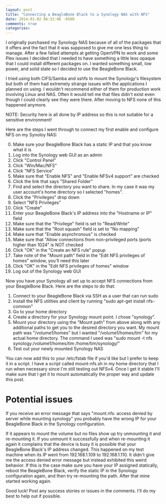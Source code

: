 ```yaml
---
layout: post
title: "Connecting a BeagleBone Black to a Synology NAS with NFS"
date: 2014-01-02 06:52:06 -0500
comments: true
categories: 
---
```


I originally purchased my Synology NAS because of all of the packages that it offers and the fact that it was supposed to give me one less thing to manage.  After a few failed attempts at getting OpenVPN to work and some Plex issues I decided that I needed to have something a little less opaque that I could install different packages on.  I wanted something small, low power, and solid state so I decided to use the BeagleBone Black.

I tried using both CIFS/Samba and sshfs to mount the Synology's filesystem but both of them had extremely strange issues with the applications I planned on using.  I wouldn't recommend either of them for production work involving Linux and NAS.  Often it would tell me that files didn't exist even though I could clearly see they were there.  After moving to NFS none of this happened anymore.

NOTE: Security here is all done by IP address so this is not suitable for a sensitive environment!

Here are the steps I went through to connect my first enable and configure NFS on my Synoloy NAS:

0. Make sure your BeagleBone Black has a static IP and that you know what it is
1. Log into the Synology web GUI as an admin
2. Click "Control Panel"
3. Click "Win/Mac/NFS"
4. Click "NFS Service"
5. Make sure that "Enable NFS" and "Enable NFSv4 support" are checked
6. Click the link that says "Shared Folder"
7. Find and select the directory you want to share.  In my case it was my user account's home directory so I selected "homes".
8. Click the "Privileges" drop down
9. Select "NFS Privileges"
10. Click "Create"
11. Enter your BeagleBone Black's IP address into the "Hostname or IP" field
12. Make sure that the "Privilege" field is set to "Read/Write"
13. Make sure that the "Root squash" field is set to "No mapping"
14. Make sure that "Enable asynchronous" is checked
15. Make sure that "Allow connections from non-privileged ports (ports higher than 1024" is NOT checked
16. Click "OK" in the "Create an NFS rule" popup
17. Take note of the "Mount path" field in the "Edit NFS privileges of homes" window, you'll need this later
18. Click "OK" in the "Edit NFS privileges of homes" window
19. Log out of the Synology web GUI

Now you have your Synology all set up to accept NFS connections from your BeagleBone Black.  Here are the steps to do that:

1. Connect to your BeagleBone Black via SSH as a user that can run sudo
2. Install the NFS utilities and client by running "sudo apt-get install nfs-common"
3. Go to your home directory
4. Create a directory for your Synology mount point.  I chose "synology".
5. Mount your directory using the "Mount path" from above along with any additional paths to get you to the desired directory you want.  My mount path was "/volume1/homes" but I wanted "/volume1/homes/tim" for my actual home directory.  The command I used was "sudo mount -t nfs synology:/volume1/homes/tim /home/tim/synology/"
6. Test out your newly mounted Synology NAS

You can now add this to your /etc/fstab file if you'd like but I prefer to keep it in a script.  I have a script called mount-nfs.sh in my home directory that I run when necessary since I'm still testing out NFSv4.  Once I get it stable I'll make sure that I get it to mount automatically the proper way and update this post.

# Potential issues

If you receive an error message that says "mount.nfs: access denied by server while mounting synology" you probably have the wrong IP for your BeagleBone Black in the Synology configuration.

If it appears to mount the volume but no files show up try unmounting it and re-mounting it.  If you unmount it successfully and when re-mounting it again it complains that the device is busy it is possible that your BeagleBone Black's IP address changed.  This happened on my test machine when its IP went from 192.168.1.109 to 192.168.1.110.  It didn't give me the access denied error message but instead exhibited this weird behavior.  If this is the case make sure you have your IP assigned statically, reboot the BeagleBone Black, verify the static IP in the Synology configuration again, and then try re-mounting the path.  After that mine started working again.

Good luck!  Post any success stories or issues in the comments.  I'll do my best to help out if possible.
